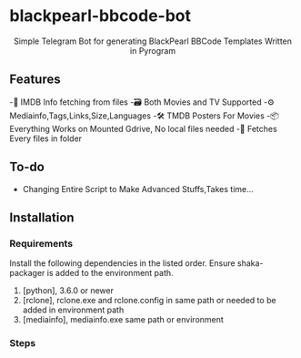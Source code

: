 # blackpearl-bbcode-bot
<p align="center">
Simple Telegram Bot for generating BlackPearl BBCode Templates Written in Pyrogram
</p>

## Features
-🎉 IMDB Info fetching from files
-🗃️ Both Movies and TV Supported
-⚙️ Mediainfo,Tags,Links,Size,Languages 
-🛠️ TMDB Posters For Movies
-📦 Everything Works on Mounted Gdrive, No local files needed
-🤘 Fetches Every files in folder

## To-do
- Changing Entire Script to Make Advanced Stuffs,Takes time...

## Installation

### Requirements

Install the following dependencies in the listed order. Ensure shaka-packager is added to the environment path.

1. [python], 3.6.0 or newer
2. [rclone], rclone.exe and rclone.config in same path or needed to be added in environment path
3. [mediainfo], mediainfo.exe same path or environment

### Steps

